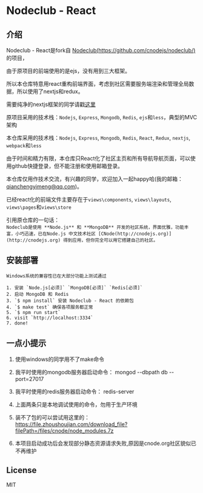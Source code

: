 # Nodeclub - React


## 介绍

Nodeclub - React是fork自 [Nodeclub(https://github.com/cnodejs/nodeclub/)](https://github.com/cnodejs/nodeclub/) 的项目，  
  
由于原项目的前端使用的是ejs，没有用到三大框架。  
  
所以本仓库特意用react重构前端界面，考虑到社区需要服务端渲染和管理全局数据，所以使用了nextjs和redux。  
  
需要纯净的nextjs框架的同学请戳[这里](https://github.com/zhoushoujian/nextjs)  
  
原项目采用的技术栈：```Nodejs```, ```Express```, ```Mongodb```, ```Redis```, ```ejs```和```less```，典型的MVC架构  

本仓库采用的技术栈：```Nodejs```, ```Express```, ```Mongodb```, ```Redis```, ```React```, ```Redux```, ```nextjs```, ```webpack```和```less```  
  
由于时间和精力有限，本仓库只React化了社区主页和所有导航导航页面，可以使用github快捷登录，但不能注册和使用邮箱登录。  
  
本仓库仅用作技术交流，有兴趣的同学，欢迎加入一起happy哈(我的邮箱：qianchengyimeng@qq.com)。
  
已经react化的前端文件主要存在于```views\components```, ```views\layouts```, ```views\pages```和```views\store```
  
引用原仓库的一句话：  
````Nodeclub是使用 **Node.js** 和 **MongoDB** 开发的社区系统，界面优雅，功能丰富，小巧迅速，已在Node.js 中文技术社区 [CNode(http://cnodejs.org)](http://cnodejs.org) 得到应用，但你完全可以用它搭建自己的社区。````  

## 安装部署

```Windows系统的兼容性已在大部分功能上测试通过```

```shell
1. 安装 `Node.js[必须]` `MongoDB[必须]` `Redis[必须]`
2. 启动 MongoDB 和 Redis
3. `$ npm install` 安装 Nodeclub - React 的依赖包
4. `$ make test` 确保各项服务都正常
5. `$ npm run start`
6. visit `http://localhost:3334`
7. done!
```

## 一点小提示

1. 使用windows的同学用不了make命令

2. 我平时使用的mongodb服务器启动命令： mongod --dbpath db --port=27017

3. 我平时使用的redis服务器启动命令： redis-server

4. 上面两条只是本地调试使用的命令，勿用于生产环境

5. 装不了包的可以尝试用这里的：https://file.zhoushoujian.com/download_file?filePath=/files/cnode/node_modules.7z

6. 本项目启动成功后会发现部分静态资源请求失败,原因是cnode.org社区貌似已不再维护

## License

MIT
